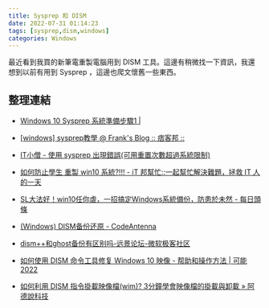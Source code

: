 ```yaml
---
title: Sysprep 和 DISM
date: 2022-07-31 01:14:23
tags: [sysprep,dism,windows]
categories: Windows
---
```

最近看到我買的新筆電重製電腦用到 DISM 工具。這邊有稍微找一下資訊，我還想到以前有用到 Sysprep ，這邊也爬文懷舊一些東西。

## 整理連結

- [Windows 10 Sysprep 系統準備步驟1 |](https://www.wellife.com.tw/service/?p=13657)

- [[windows] sysprep教學 @ Frank's Blog :: 痞客邦 ::](https://ocean2002n.pixnet.net/blog/post/83137103)


- [IT小僧 - 使用 sysprep 出現錯誤(可用重置次數超過系統限制)](http://www.17free.tw/en/modules/tadnews/index.php?nsn=33)


- [如何防止學生 重製 win10 系統?!!! - iT 邦幫忙::一起幫忙解決難題，拯救 IT 人的一天](https://ithelp.ithome.com.tw/questions/10185484)


- [SL大法好！win10任你虐，一招搞定Windows系統備份，防患於未然 - 每日頭條](https://kknews.cc/zh-tw/news/amr2o5n.html)


- [(Windows) DISM备份还原 - CodeAntenna](https://codeantenna.com/a/PbxFrtEHZA)

- [dism++和ghost备份有区别吗-远景论坛-微软极客社区](https://bbs.pcbeta.com/forum.php?mod=viewthread&tid=1868733)


- [如何使用 DISM 命令工具修复 Windows 10 映像 - 帮助和操作方法 | 可能 2022](https://zh.freax.be/how-use-dism-command-tool-repair-windows-10-image)

- [如何利用 DISM 指令掛載映像檔(wim)? 3分鐘學會映像檔的掛載與卸載 » 阿德說科技](https://adersaytech.com/windowsos-tutorial/dism-mount-unmount.html)